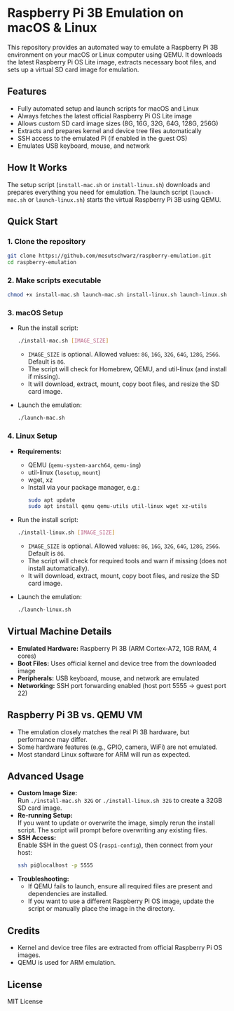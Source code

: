# Raspberry Pi 3B Emulation on macOS & Linux

This repository provides an automated way to emulate a Raspberry Pi 3B environment on your macOS or Linux computer using QEMU. It downloads the latest Raspberry Pi OS Lite image, extracts necessary boot files, and sets up a virtual SD card image for emulation.

## Features
- Fully automated setup and launch scripts for macOS and Linux
- Always fetches the latest official Raspberry Pi OS Lite image
- Allows custom SD card image sizes (8G, 16G, 32G, 64G, 128G, 256G)
- Extracts and prepares kernel and device tree files automatically
- SSH access to the emulated Pi (if enabled in the guest OS)
- Emulates USB keyboard, mouse, and network

## How It Works
The setup script (`install-mac.sh` or `install-linux.sh`) downloads and prepares everything you need for emulation. The launch script (`launch-mac.sh` or `launch-linux.sh`) starts the virtual Raspberry Pi 3B using QEMU.

## Quick Start

### 1. Clone the repository
```sh
git clone https://github.com/mesutschwarz/raspberry-emulation.git
cd raspberry-emulation
```

### 2. Make scripts executable
```sh
chmod +x install-mac.sh launch-mac.sh install-linux.sh launch-linux.sh
```

### 3. macOS Setup
- Run the install script:
    ```sh
    ./install-mac.sh [IMAGE_SIZE]
    ```
    - `IMAGE_SIZE` is optional. Allowed values: `8G`, `16G`, `32G`, `64G`, `128G`, `256G`. Default is `8G`.
    - The script will check for Homebrew, QEMU, and util-linux (and install if missing).
    - It will download, extract, mount, copy boot files, and resize the SD card image.

- Launch the emulation:
    ```sh
    ./launch-mac.sh
    ```

### 4. Linux Setup
- **Requirements:**
    - QEMU (`qemu-system-aarch64`, `qemu-img`)
    - util-linux (`losetup`, `mount`)
    - wget, xz
    - Install via your package manager, e.g.:
        ```sh
        sudo apt update
        sudo apt install qemu qemu-utils util-linux wget xz-utils
        ```

- Run the install script:
    ```sh
    ./install-linux.sh [IMAGE_SIZE]
    ```
    - `IMAGE_SIZE` is optional. Allowed values: `8G`, `16G`, `32G`, `64G`, `128G`, `256G`. Default is `8G`.
    - The script will check for required tools and warn if missing (does not install automatically).
    - It will download, extract, mount, copy boot files, and resize the SD card image.

- Launch the emulation:
    ```sh
    ./launch-linux.sh
    ```

## Virtual Machine Details
- **Emulated Hardware:** Raspberry Pi 3B (ARM Cortex-A72, 1GB RAM, 4 cores)
- **Boot Files:** Uses official kernel and device tree from the downloaded image
- **Peripherals:** USB keyboard, mouse, and network are emulated
- **Networking:** SSH port forwarding enabled (host port 5555 → guest port 22)

## Raspberry Pi 3B vs. QEMU VM
- The emulation closely matches the real Pi 3B hardware, but performance may differ.
- Some hardware features (e.g., GPIO, camera, WiFi) are not emulated.
- Most standard Linux software for ARM will run as expected.

## Advanced Usage
- **Custom Image Size:**  
  Run `./install-mac.sh 32G` or `./install-linux.sh 32G` to create a 32GB SD card image.
- **Re-running Setup:**  
  If you want to update or overwrite the image, simply rerun the install script. The script will prompt before overwriting any existing files.
- **SSH Access:**  
  Enable SSH in the guest OS (`raspi-config`), then connect from your host:
    ```sh
    ssh pi@localhost -p 5555
    ```
- **Troubleshooting:**  
  - If QEMU fails to launch, ensure all required files are present and dependencies are installed.
  - If you want to use a different Raspberry Pi OS image, update the script or manually place the image in the directory.

## Credits
- Kernel and device tree files are extracted from official Raspberry Pi OS images.
- QEMU is used for ARM emulation.

## License
MIT License
